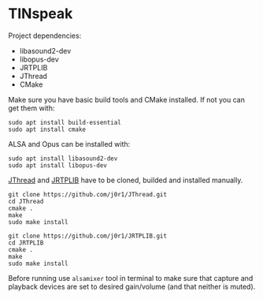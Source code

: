# TINspeak

Project dependencies:
- libasound2-dev
- libopus-dev
- JRTPLIB
- JThread
- CMake

Make sure you have basic build tools and CMake installed. If not you can get them with:
```
sudo apt install build-essential
sudo apt install cmake
```

ALSA and Opus can be installed with:
```
sudo apt install libasound2-dev
sudo apt install libopus-dev
```
[JThread](https://github.com/j0r1/JThread) and [JRTPLIB](https://github.com/j0r1/JRTPLIB) have to be cloned, builded and installed manually. 

```
git clone https://github.com/j0r1/JThread.git
cd JThread
cmake .
make
sudo make install
```
```
git clone https://github.com/j0r1/JRTPLIB.git
cd JRTPLIB
cmake .
make
sudo make install
```


Before running use ```alsamixer``` tool in terminal to make sure that capture and playback devices are set to desired gain/volume (and that neither is muted). 

